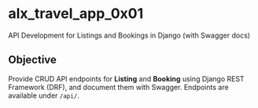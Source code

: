 # alx_travel_app_0x01

API Development for Listings and Bookings in Django (with Swagger docs)

## Objective

Provide CRUD API endpoints for **Listing** and **Booking** using Django REST Framework (DRF), and document them with Swagger. Endpoints are available under `/api/`.

